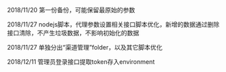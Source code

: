 2018/11/20
第一份备份，可能保留最原始的参数

2018/11/27
nodejs脚本，代理参数设置相关接口脚本优化，新增的数据通过删除接口清除，不产生垃圾数据，不影响初始化的数据

2018/11/27
单独分出“渠道管理”folder，以及其它脚本优化

2018/12/11
管理员登录接口提取token存入environment
